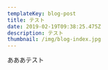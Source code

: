 ```yaml
---
templateKey: blog-post
title: テスト
date: 2019-02-19T09:38:25.475Z
description: テスト
thumbnail: /img/blog-index.jpg
---
```

あああテスト
